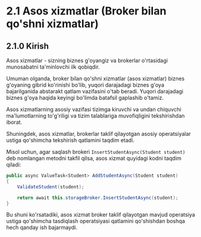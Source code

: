 # 2.1 Asos xizmatlar (Broker bilan qo'shni xizmatlar)

## 2.1.0 Kirish

Asos xizmatlar - sizning biznes g'oyangiz va brokerlar o'rtasidagi munosabatni ta'minlovchi ilk qobiqdir.

Umuman olganda, broker bilan qo'shni xizmatlar (asos xizmatlar) biznes g'oyaning gibrid ko'rinishi bo'lib, yuqori darajadagi biznes g'oya bajarilganida abstarakt qatlam vazifasini o'tab beradi. Yuqori darajadagi biznes g'oya haqida keyingi bo'limda batafsil gaplashib o'tamiz. 

Asos xizmatlarning asosiy vazifasi tizimga kiruvchi va undan chiquvchi ma'lumotlarning to'g'riligi va tizim talablariga muvofiqligini tekshirishdan iborat.

Shuningdek, asos xizmatlar, brokerlar taklif qilayotgan asosiy operatsiyalar ustiga qo'shimcha tekshirish qatlamini taqdim etadi.

Misol uchun, agar saqlash brokeri `InsertStudentAsync(Student student)` deb nomlangan metodni takfil qilsa, asos xizmat quyidagi kodni taqdim qiladi:

```csharp
public async ValueTask<Student> AddStudentAsync(Student student)
{
	ValidateStudent(student);

	return await this.storageBroker.InsertStudentAsync(student);
}
```

Bu shuni ko'rsatadiki, asos xizmat broker taklif qilayotgan mavjud operatsiya ustiga qo'shimcha tasdiqlash operatsiyasi qatlamini qo'shishdan boshqa hech qanday ish bajarmaydi.
